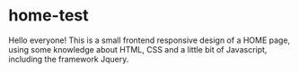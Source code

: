 # home-test
Hello everyone!
This is a small frontend responsive design of a HOME page, using some knowledge about HTML, CSS and a little bit of Javascript, including the framework Jquery.

